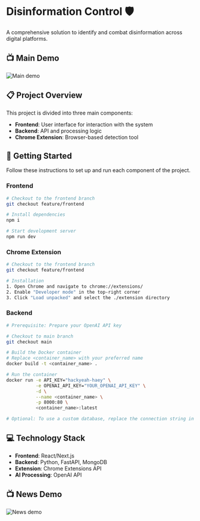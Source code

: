 # Disinformation Control 🛡️

A comprehensive solution to identify and combat disinformation across digital platforms.

## 📺 Main Demo
![Main demo](docs/main_demo.gif)

## 📋 Project Overview

This project is divided into three main components:

- **Frontend**: User interface for interaction with the system
- **Backend**: API and processing logic
- **Chrome Extension**: Browser-based detection tool

## 🚀 Getting Started

Follow these instructions to set up and run each component of the project.

### Frontend

```bash
# Checkout to the frontend branch
git checkout feature/frontend

# Install dependencies
npm i

# Start development server
npm run dev
```

### Chrome Extension

```bash
# Checkout to the frontend branch
git checkout feature/frontend

# Installation
1. Open Chrome and navigate to chrome://extensions/
2. Enable "Developer mode" in the top-right corner
3. Click "Load unpacked" and select the ./extension directory
```

### Backend

```bash
# Prerequisite: Prepare your OpenAI API key

# Checkout to main branch
git checkout main

# Build the Docker container
# Replace <container_name> with your preferred name
docker build -t <container_name> .

# Run the container
docker run -e API_KEY="hackyeah-haey" \
           -e OPENAI_API_KEY="YOUR_OPENAI_API_KEY" \
           -d \
           --name <container_name> \
           -p 8000:80 \
           <container_name>:latest

# Optional: To use a custom database, replace the connection string in auth/db.py
```

## 💻 Technology Stack

- **Frontend**: React/Next.js
- **Backend**: Python, FastAPI, MongoDB
- **Extension**: Chrome Extensions API
- **AI Processing**: OpenAI API


## 📺 News Demo
![News demo](docs/news_demo.gif)
